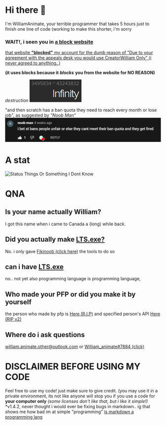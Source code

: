 # Hi there 👋
I'm WilliamAnimate, your terrible programmer that takes 5 hours just to finish one line of code (working to make this shorter, i'm sorry

### WAIT!, i seen you in [a **block** website](https://scratch.mit.edu)
[that website **"blocked"** my account for the dumb reason of "Due to your agreement with the appeals desk you would use CreatorWilliam Only" (i never agreed to anything..)](https://youtu.be/xUDMkfaCjNg)

**(it uses blocks because it** ***blocks*** **you from the website for NO REASON)**

*destruction*
![d](https://github.com/WilliamAnimate/WilliamAnimate/blob/main/infinity.png)

"and then scratch has a ban quota they need to reach every month or lose job", as suggested by *"Noob Man"*
![b](https://github.com/WilliamAnimate/WilliamAnimate/blob/main/banquota.png)

<!-- # my stats -->
# A stat
<!-- ![My Github Langs I (Didn't Use) Most Thingy 35 tm r c a idk?????](https://github-readme-stats.vercel.app/api/top-langs/?username=WilliamAnimate&show_icons=true&theme=dark&layout=compact&custom_title=Languages%20I%20Use%20Here%20Most)] -->
![Status Things Or Something I Dont Know](https://github-readme-stats.vercel.app/api?username=WilliamAnimate&count_private=true&theme=dark&show_icons=true&custom_title=My%20stats)

# QNA
## Is your name actually William?
I got this name when i came to Canada a (long) while back.
## Did you actually make [LTS.exe?](https://youtu.be/Ha-0MIpaieo)
No. i only gave [Fikinoob (click here)](https://github.com/fikinoob) the tools to do so
## can i have [LTS.exe](https://youtu.be/Ha-0MIpaieo)
no.. not yet
also programming language is programming language, 
## Who made your PFP or did you make it by yourself
the person who made by pfp is [Here (R.I.P)](https://scratch.mit.edu/alpha_coder) and specified person's API [Here (RIP v2)](https://api.scratch.mit.edu/users/aIpha_coder)
## Where do i ask questions
william.animate.other@outlook.com or [William_animate#7884 (click)](https://discord.com/users/720264552285208666)

# DISCLAIMER BEFORE USING MY CODE
Feel free to use my code! just make sure to give credit. (you may use it in a private environment, its not like anyone will stop you if you use a code for **your computer only** *(some licenses don't like that, but i like it simple!)*
*v1.4.2, never thought i would ever be fixing bugs in markdown.. ig that shows me how bad im at simple "programming" [is markdown a programming lang](https://duckduckgo.com/?q=is+markdown+a+programming+language&t=opera&ia=web)
<!--
**WilliamAnimate/WilliamAnimate** is a ✨ _special_ ✨ repository because its `README.md` (this file) appears on your GitHub profile.

Here are some ideas to get you started:

- 🔭 I’m currently working on ...
- 🌱 I’m currently learning ...
- 👯 I’m looking to collaborate on ...
- 🤔 I’m looking for help with ...
- 💬 Ask me about ...
- 📫 How to reach me: ...
- 😄 Pronouns: ...
- ⚡ Fun fact: ...
- Stop reading i swear
- I update this more than my code
-->
